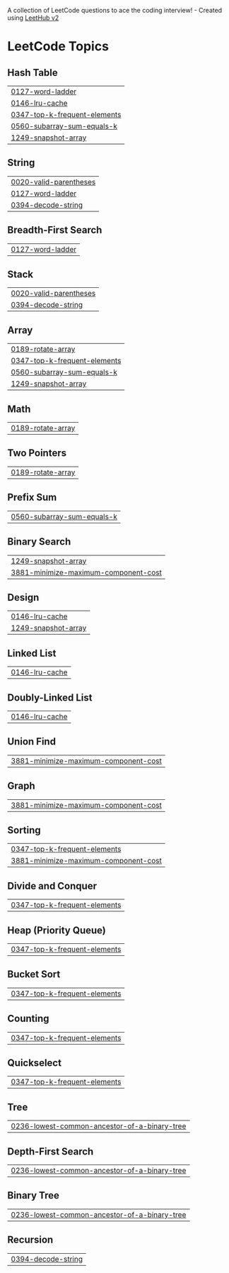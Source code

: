 A collection of LeetCode questions to ace the coding interview! - Created using [LeetHub v2](https://github.com/arunbhardwaj/LeetHub-2.0)
<!---LeetCode Topics Start-->
# LeetCode Topics
## Hash Table
|  |
| ------- |
| [0127-word-ladder](https://github.com/SrishtiKalra/Leetcode/tree/master/0127-word-ladder) |
| [0146-lru-cache](https://github.com/SrishtiKalra/Leetcode/tree/master/0146-lru-cache) |
| [0347-top-k-frequent-elements](https://github.com/SrishtiKalra/Leetcode/tree/master/0347-top-k-frequent-elements) |
| [0560-subarray-sum-equals-k](https://github.com/SrishtiKalra/Leetcode/tree/master/0560-subarray-sum-equals-k) |
| [1249-snapshot-array](https://github.com/SrishtiKalra/Leetcode/tree/master/1249-snapshot-array) |
## String
|  |
| ------- |
| [0020-valid-parentheses](https://github.com/SrishtiKalra/Leetcode/tree/master/0020-valid-parentheses) |
| [0127-word-ladder](https://github.com/SrishtiKalra/Leetcode/tree/master/0127-word-ladder) |
| [0394-decode-string](https://github.com/SrishtiKalra/Leetcode/tree/master/0394-decode-string) |
## Breadth-First Search
|  |
| ------- |
| [0127-word-ladder](https://github.com/SrishtiKalra/Leetcode/tree/master/0127-word-ladder) |
## Stack
|  |
| ------- |
| [0020-valid-parentheses](https://github.com/SrishtiKalra/Leetcode/tree/master/0020-valid-parentheses) |
| [0394-decode-string](https://github.com/SrishtiKalra/Leetcode/tree/master/0394-decode-string) |
## Array
|  |
| ------- |
| [0189-rotate-array](https://github.com/SrishtiKalra/Leetcode/tree/master/0189-rotate-array) |
| [0347-top-k-frequent-elements](https://github.com/SrishtiKalra/Leetcode/tree/master/0347-top-k-frequent-elements) |
| [0560-subarray-sum-equals-k](https://github.com/SrishtiKalra/Leetcode/tree/master/0560-subarray-sum-equals-k) |
| [1249-snapshot-array](https://github.com/SrishtiKalra/Leetcode/tree/master/1249-snapshot-array) |
## Math
|  |
| ------- |
| [0189-rotate-array](https://github.com/SrishtiKalra/Leetcode/tree/master/0189-rotate-array) |
## Two Pointers
|  |
| ------- |
| [0189-rotate-array](https://github.com/SrishtiKalra/Leetcode/tree/master/0189-rotate-array) |
## Prefix Sum
|  |
| ------- |
| [0560-subarray-sum-equals-k](https://github.com/SrishtiKalra/Leetcode/tree/master/0560-subarray-sum-equals-k) |
## Binary Search
|  |
| ------- |
| [1249-snapshot-array](https://github.com/SrishtiKalra/Leetcode/tree/master/1249-snapshot-array) |
| [3881-minimize-maximum-component-cost](https://github.com/SrishtiKalra/Leetcode/tree/master/3881-minimize-maximum-component-cost) |
## Design
|  |
| ------- |
| [0146-lru-cache](https://github.com/SrishtiKalra/Leetcode/tree/master/0146-lru-cache) |
| [1249-snapshot-array](https://github.com/SrishtiKalra/Leetcode/tree/master/1249-snapshot-array) |
## Linked List
|  |
| ------- |
| [0146-lru-cache](https://github.com/SrishtiKalra/Leetcode/tree/master/0146-lru-cache) |
## Doubly-Linked List
|  |
| ------- |
| [0146-lru-cache](https://github.com/SrishtiKalra/Leetcode/tree/master/0146-lru-cache) |
## Union Find
|  |
| ------- |
| [3881-minimize-maximum-component-cost](https://github.com/SrishtiKalra/Leetcode/tree/master/3881-minimize-maximum-component-cost) |
## Graph
|  |
| ------- |
| [3881-minimize-maximum-component-cost](https://github.com/SrishtiKalra/Leetcode/tree/master/3881-minimize-maximum-component-cost) |
## Sorting
|  |
| ------- |
| [0347-top-k-frequent-elements](https://github.com/SrishtiKalra/Leetcode/tree/master/0347-top-k-frequent-elements) |
| [3881-minimize-maximum-component-cost](https://github.com/SrishtiKalra/Leetcode/tree/master/3881-minimize-maximum-component-cost) |
## Divide and Conquer
|  |
| ------- |
| [0347-top-k-frequent-elements](https://github.com/SrishtiKalra/Leetcode/tree/master/0347-top-k-frequent-elements) |
## Heap (Priority Queue)
|  |
| ------- |
| [0347-top-k-frequent-elements](https://github.com/SrishtiKalra/Leetcode/tree/master/0347-top-k-frequent-elements) |
## Bucket Sort
|  |
| ------- |
| [0347-top-k-frequent-elements](https://github.com/SrishtiKalra/Leetcode/tree/master/0347-top-k-frequent-elements) |
## Counting
|  |
| ------- |
| [0347-top-k-frequent-elements](https://github.com/SrishtiKalra/Leetcode/tree/master/0347-top-k-frequent-elements) |
## Quickselect
|  |
| ------- |
| [0347-top-k-frequent-elements](https://github.com/SrishtiKalra/Leetcode/tree/master/0347-top-k-frequent-elements) |
## Tree
|  |
| ------- |
| [0236-lowest-common-ancestor-of-a-binary-tree](https://github.com/SrishtiKalra/Leetcode/tree/master/0236-lowest-common-ancestor-of-a-binary-tree) |
## Depth-First Search
|  |
| ------- |
| [0236-lowest-common-ancestor-of-a-binary-tree](https://github.com/SrishtiKalra/Leetcode/tree/master/0236-lowest-common-ancestor-of-a-binary-tree) |
## Binary Tree
|  |
| ------- |
| [0236-lowest-common-ancestor-of-a-binary-tree](https://github.com/SrishtiKalra/Leetcode/tree/master/0236-lowest-common-ancestor-of-a-binary-tree) |
## Recursion
|  |
| ------- |
| [0394-decode-string](https://github.com/SrishtiKalra/Leetcode/tree/master/0394-decode-string) |
<!---LeetCode Topics End-->